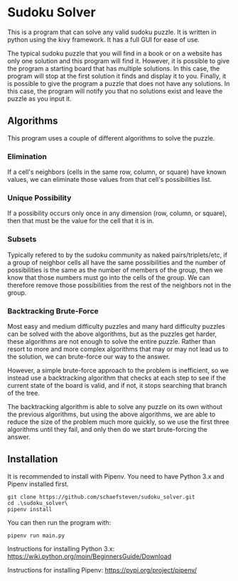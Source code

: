 # Sudoku Solver
This is a program that can solve any valid sudoku puzzle. It is written in python using the kivy framework. It has a full GUI for ease of use.

The typical sudoku puzzle that you will find in a book or on a website has only one solution and this program will find it. However, it is possible to give the program a starting board that has multiple solutions. In this case, the program will stop at the first solution it finds and display it to you. Finally, it is possible to give the program a puzzle that does not have any solutions. In this case, the program will notify you that no solutions exist and leave the puzzle as you input it. 

## Algorithms
This program uses a couple of different algorithms to solve the puzzle. 
### Elimination
If a cell's neighbors (cells in the same row, column, or square) have known values, we can eliminate those values from that cell's possibilities list. 
### Unique Possibility 
If a possibility occurs only once in any dimension (row, column, or square), then that must be the value for the cell that it is in. 
### Subsets
Typically refered to by the sudoku community as naked pairs/triplets/etc, if a group of neighbor cells all have the same possibilities and the number of possibilities is the same as the number of members of the group, then we know that those numbers must go into the cells of the group. We can therefore remove those possibilities from the rest of the neighbors not in the group.
### Backtracking Brute-Force
Most easy and medium difficulty puzzles and many hard difficulty puzzles can be solved with the above algorithms, but as the puzzles get harder, these algorithms are not enough to solve the entire puzzle. Rather than resort to more and more complex algorithms that may or may not lead us to the solution, we can brute-force our way to the answer. 

However, a simple brute-force approach to the problem is inefficient, so we instead use a backtracking algorithm that checks at each step to see if the current state of the board is valid, and if not, it stops searching that branch of the tree. 

The backtracking algorithm is able to solve any puzzle on its own without the previous algorithms, but using the above algorithms, we are able to reduce the size of the problem much more quickly, so we use the first three algorithms until they fail, and only then do we start brute-forcing the answer. 

## Installation
It is recommended to install with Pipenv. You need to have Python 3.x and Pipenv installed first.
```
git clone https://github.com/schaefsteven/sudoku_solver.git
cd .\sudoku_solver\
pipenv install
```
You can then run the program with:
```
pipenv run main.py
```
Instructions for installing Python 3.x: https://wiki.python.org/moin/BeginnersGuide/Download

Instructions for installing Pipenv: https://pypi.org/project/pipenv/
